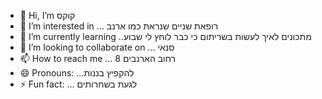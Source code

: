 - 👋 Hi, I’m קוקס
- 👀 I’m interested in ... רופאת שניים שנראת כמו ארנב
- 🌱 I’m currently learning ..מתכונים לאיך לעשות בשריתום כי כבר לוחץ לי שבוע
- 💞️ I’m looking to collaborate on ... סנאי
- 📫 How to reach me ... רחוב הארנבים 8
- 😄 Pronouns: ...להקפיץ בננות
- ⚡ Fun fact: ... לגעת בשחרותים

<!---
SAGIVBARSIMANTOV/SAGIVBARSIMANTOV is a ✨ special ✨ repository because its `README.md` (this file) appears on your GitHub profile.
You can click the Preview link to take a look at your changes.
--->
